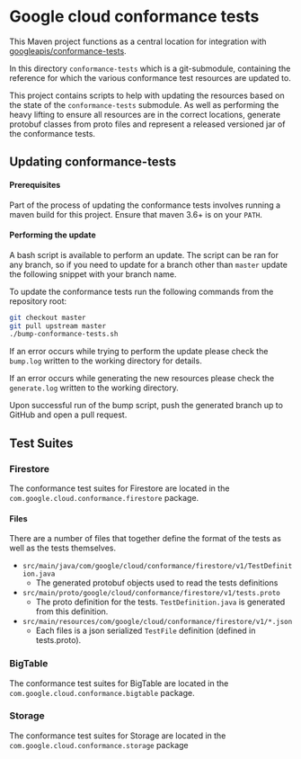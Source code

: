 # Google cloud conformance tests
This Maven project functions as a central location for integration with
[googleapis/conformance-tests](https://github.com/googleapis/conformance-tests).

In this directory `conformance-tests` which is a git-submodule, containing the reference for which
the various conformance test resources are updated to.

This project contains scripts to help with updating the resources based on the state of the
`conformance-tests` submodule. As well as performing the heavy lifting to ensure all resources
are in the correct locations, generate protobuf classes from proto files and represent a
released versioned jar of the conformance tests. 

## Updating conformance-tests

#### Prerequisites

Part of the process of updating the conformance tests involves running a maven build for
this project. Ensure that maven 3.6+ is on your `PATH`.

#### Performing the update

A bash script is available to perform an update. The script can be ran for any branch, so if you
need to update for a branch other than `master` update the following snippet with your
branch name. 

To update the conformance tests run the following commands from the repository root:
```bash
git checkout master
git pull upstream master
./bump-conformance-tests.sh
```

If an error occurs while trying to perform the update please check the `bump.log`
written to the working directory for details.

If an error occurs while generating the new resources please check the `generate.log`
written to the working directory.

Upon successful run of the bump script, push the generated branch up to GitHub and open
a pull request.

## Test Suites

### Firestore

The conformance test suites for Firestore are located in the `com.google.cloud.conformance.firestore`
package.

#### Files

There are a number of files that together define the format of the tests as well as the tests
themselves.

* `src/main/java/com/google/cloud/conformance/firestore/v1/TestDefinition.java`
  * The generated protobuf objects used to read the tests definitions
* `src/main/proto/google/cloud/conformance/firestore/v1/tests.proto`
  * The proto definition for the tests. `TestDefinition.java` is generated from this definition.
* `src/main/resources/com/google/cloud/conformance/firestore/v1/*.json`
  * Each files is a json serialized `TestFile` definition (defined in tests.proto).

### BigTable

The conformance test suites for BigTable are located in the `com.google.cloud.conformance.bigtable`
package.

### Storage

The conformance test suites for Storage are located in the `com.google.cloud.conformance.storage`
package
